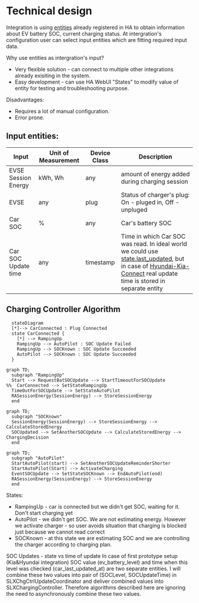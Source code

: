 # Technical design
Integration is using [entities](https://developers.home-assistant.io/docs/core/entity/) already registered in HA to obtain information about EV battery SOC, current charging status.
At intergration's configuration user can select input entities which are fitting required input data.

Why use entities as intergration's input?
* Very flexible solution - can connect to multiple other integrations already exisiting in the system.
* Easy development - can use HA WebUI "States" to modify value of entity for testing and troubleshooting purpose.

Disadvantages:
* Requires a lot of manual configuration.
* Error prone.

## Input entities:

| Input     | Unit of Measurement | Device Class | Description  |
| ---| --- | --- | --- |
| EVSE Session Energy | kWh, Wh | any | amount of energy added during charging session |
| EVSE | any | plug | Status of charger's plug: On - pluged in, Off - unpluged |
| Car SOC | % | any | Car's battery SOC |
| Car SOC Update time | any | timestamp | Time in which Car SOC was read. In ideal world we could use [state.last_updated](https://www.home-assistant.io/docs/configuration/state_object/), but in case of [Hyundai-Kia-Connect](https://github.com/Hyundai-Kia-Connect/kia_uvo) real update time is stored in separate entity |

## Charging Controller Algorithm

```mermaid
  stateDiagram
  [*]--> CarConnected : Plug Connected
  state CarConnected {
    [*] --> RampingUp
    RampingUp --> AutoPilot : SOC Update Failed
    RampingUp --> SOCKnown : SOC Update Succeeded
    AutoPilot --> SOCKnown : SOC Update Succeeded
  }
```

```mermaid
graph TD;
  subgraph "RampingUp"
  Start --> RequestBatSOCUpdate --> StartTimeoutForSOCUpdate
%%  CarConnected --> SetStateRampingUp
  TimeOutForSOCUpdate --> SetStateAutoPilot
  RASessionEnergy(SessionEnergy) --> StoreSessionEnergy
  end
```
```mermaid
graph TD;
  subgraph "SOCKnown"
  SessionEnergy(SessionEnergy) --> StoreSessionEnergy --> CalculateStoredEnergy
  SOCUpdated --> SetAnotherSOCUpdate --> CalculateStoredEnergy --> ChargingDecision
  end
```

```mermaid
graph TD;
  subgraph "AutoPilot"
  StartAutoPilot(start) --> SetAnotherSOCUpdateReminderShorter
  StartAutoPilot(Start) --> ActivateCharging
  EventSOCUpdate --> SetStateSOCKnown --> EndAutoPilot(end)
  RASessionEnergy(SessionEnergy) --> StoreSessionEnergy
  end
```


States:
* RampingUp - car is connected but we didn't get SOC, waiting for it. Don't start charging yet
* AutoPilot - we didn't get SOC. We are not estimating energy. However we activate charger - so user avoids situation that charging is blocked just because we cannot read correct
* SOCKnown - at this state we are estimating SOC and we are controlling the charger according to charging plan.

SOC Updates - state vs time of update
In case of first prototype setup (Kia&Hyundai integration) SOC value (ev_battery_level) and time when this level was checked (car_last_updated_at) are two separate entities.
I will combine these two values into pair of  (SOCLevel, SOCUpdateTime) in SLXChgCtrlUpdateCoordinator and deliver combined values into SLXChargingController.
Therefore algorithms described here are ignoring the need to asynchronously combine these two values.

